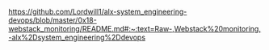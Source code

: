 https://github.com/Lordwill1/alx-system_engineering-devops/blob/master/0x18-webstack_monitoring/README.md#:~:text=Raw-,Webstack%20monitoring,-alx%2Dsystem_engineering%2Ddevops
